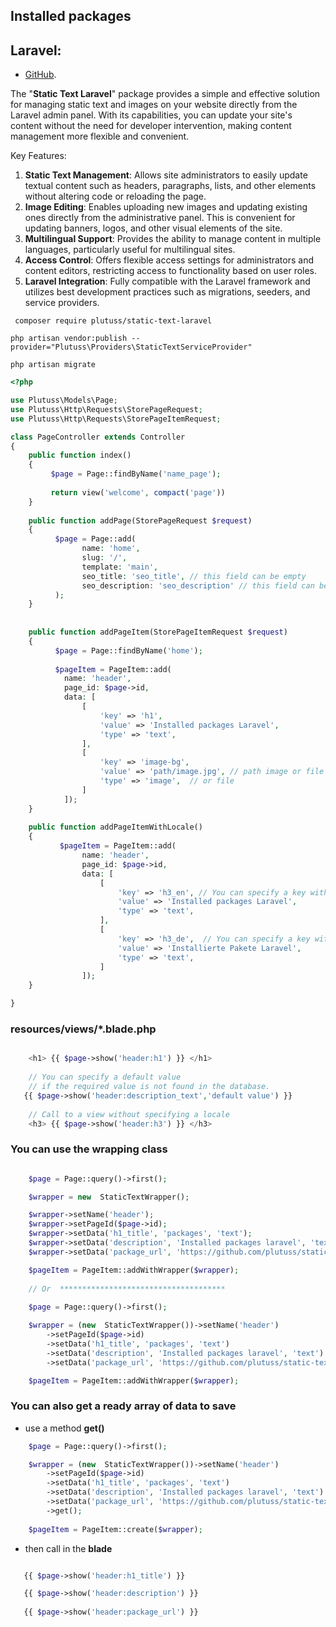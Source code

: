 ## Installed packages

## Laravel:
- [GitHub](https://github.com/plutuss/static-text).

The "**Static Text Laravel**" package provides a simple and effective solution for managing static text and images on your website directly from the Laravel admin panel. With its capabilities, you can update your site's content without the need for developer intervention, making content management more flexible and convenient.

Key Features:

1. **Static Text Management**: Allows site administrators to easily update textual content such as headers, paragraphs, lists, and other elements without altering code or reloading the page.
2. **Image Editing**: Enables uploading new images and updating existing ones directly from the administrative panel. This is convenient for updating banners, logos, and other visual elements of the site.
3. **Multilingual Support**: Provides the ability to manage content in multiple languages, particularly useful for multilingual sites.
4. **Access Control**: Offers flexible access settings for administrators and content editors, restricting access to functionality based on user roles.
5. **Laravel Integration**: Fully compatible with the Laravel framework and utilizes best development practices such as migrations, seeders, and service providers.

```shell
 composer require plutuss/static-text-laravel
```

```shell
php artisan vendor:publish --provider="Plutuss\Providers\StaticTextServiceProvider"
```

```shell
php artisan migrate
```



```php
<?php

use Plutuss\Models\Page;
use Plutuss\Http\Requests\StorePageRequest;
use Plutuss\Http\Requests\StorePageItemRequest;

class PageController extends Controller
{
    public function index()
    {
         $page = Page::findByName('name_page');
         
         return view('welcome', compact('page'))
    }
    
    public function addPage(StorePageRequest $request)
    {
          $page = Page::add(
                name: 'home',
                slug: '/',
                template: 'main',
                seo_title: 'seo_title', // this field can be empty
                seo_description: 'seo_description' // this field can be empty
          ); 
    }
    
        
    public function addPageItem(StorePageItemRequest $request)
    {
          $page = Page::findByName('home');
    
          $pageItem = PageItem::add(
            name: 'header',
            page_id: $page->id,
            data: [
                [
                    'key' => 'h1',
                    'value' => 'Installed packages Laravel',
                    'type' => 'text',
                ],
                [
                    'key' => 'image-bg',
                    'value' => 'path/image.jpg', // path image or file
                    'type' => 'image',  // or file
                ]
            ]);
    }
    
    public function addPageItemWithLocale()
    {
           $pageItem = PageItem::add(
                name: 'header',
                page_id: $page->id,
                data: [
                    [
                        'key' => 'h3_en', // You can specify a key with the available localisations in the application
                        'value' => 'Installed packages Laravel',
                        'type' => 'text',
                    ],
                    [
                        'key' => 'h3_de',  // You can specify a key with the available localisations in the application
                        'value' => 'Installierte Pakete Laravel',
                        'type' => 'text',
                    ]
                ]);
    }

}

```
###  resources/views/*.blade.php
```php

    <h1> {{ $page->show('header:h1') }} </h1>
    
    // You can specify a default value
    // if the required value is not found in the database.
   {{ $page->show('header:description_text','default value') }}
   
    // Call to a view without specifying a locale
    <h3> {{ $page->show('header:h3') }} </h3>

```


### You can use the wrapping class
```php

    $page = Page::query()->first();

    $wrapper = new  StaticTextWrapper();

    $wrapper->setName('header');
    $wrapper->setPageId($page->id);
    $wrapper->setData('h1_title', 'packages', 'text');
    $wrapper->setData('description', 'Installed packages laravel', 'text');
    $wrapper->setData('package_url', 'https://github.com/plutuss/static-text', 'url');

    $pageItem = PageItem::addWithWrapper($wrapper);
    
    // Or  *************************************
    
    $page = Page::query()->first();

    $wrapper = (new  StaticTextWrapper())->setName('header')
        ->setPageId($page->id)
        ->setData('h1_title', 'packages', 'text')
        ->setData('description', 'Installed packages laravel', 'text')
        ->setData('package_url', 'https://github.com/plutuss/static-text', 'url');

    $pageItem = PageItem::addWithWrapper($wrapper);

```

### You can also get a ready array of data to save 
 - use a method  **get()**
```php
    $page = Page::query()->first();

    $wrapper = (new  StaticTextWrapper())->setName('header')
        ->setPageId($page->id)
        ->setData('h1_title', 'packages', 'text')
        ->setData('description', 'Installed packages laravel', 'text')
        ->setData('package_url', 'https://github.com/plutuss/static-text', 'url')
        ->get();
        
    $pageItem = PageItem::create($wrapper);

```
- then call in the **blade**
```php

   {{ $page->show('header:h1_title') }}

   {{ $page->show('header:description') }}
   
   {{ $page->show('header:package_url') }}
```
